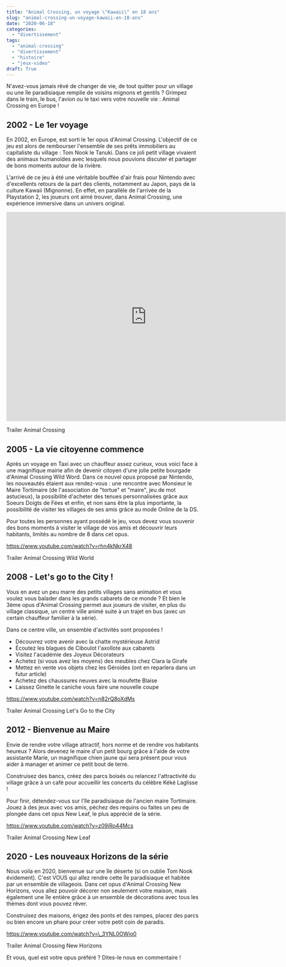 ```yaml
---
title: "Animal Crossing, un voyage \"Kawaii\" en 18 ans"
slug: "animal-crossing-un-voyage-kawaii-en-18-ans"
date: "2020-06-18"
categories: 
  - "divertissement"
tags: 
  - "animal-crossing"
  - "divertissement"
  - "histoire"
  - "jeux-video"
draft: True
---
```


N'avez-vous jamais rêvé de changer de vie, de tout quitter pour un village ou une île paradisiaque remplie de voisins mignons et gentils ? Grimpez dans le train, le bus, l'avion ou le taxi vers votre nouvelle vie : Animal Crossing en Europe !

## 2002 - Le 1er voyage

En 2002, en Europe, est sorti le 1er opus d'Animal Crossing. L'objectif de ce jeu est alors de rembourser l'ensemble de ses prêts immobiliers au capitaliste du village : Tom Nook le Tanuki. Dans ce joli petit village vivaient des animaux humanoïdes avec lesquels nous pouvions discuter et partager de bons moments autour de la rivière.

L'arrivé de ce jeu à été une véritable bouffée d'air frais pour Nintendo avec d'excellents retours de la part des clients, notamment au Japon, pays de la culture Kawaii (Mignonne). En effet, en parallèle de l'arrivée de la Playstation 2, les joueurs ont aimé trouver, dans Animal Crossing, une expérience immersive dans un univers original.

<iframe width="731" height="548" src="https://www.youtube.com/embed/fNxjGDGBYlg" title="YouTube video player" frameborder="0" allow="accelerometer; autoplay; clipboard-write; encrypted-media; gyroscope; picture-in-picture" allowfullscreen></iframe>

Trailer Animal Crossing

## 2005 - La vie citoyenne commence

Après un voyage en Taxi avec un chauffeur assez curieux, vous voici face à une magnifique mairie afin de devenir citoyen d'une jolie petite bourgade d'Animal Crossing Wild Word. Dans ce nouvel opus proposé par Nintendo, les nouveautés étaient aux rendez-vous : une rencontre avec Monsieur le Maire Tortimaire (de l'association de "tortue" et "maire", jeu de mot astucieux), la possibilité d'acheter des tenues personnalisées grâce aux Soeurs Doigts de Fées et enfin, et non sans être la plus importante, la possibilité de visiter les villages de ses amis grâce au mode Online de la DS.

Pour toutes les personnes ayant possédé le jeu, vous devez vous souvenir des bons moments à visiter le village de vos amis et découvrir leurs habitants, limités au nombre de 8 dans cet opus.

https://www.youtube.com/watch?v=rhn4kNkrX48

Trailer Animal Crossing Wild World

## 2008 - Let's go to the City !

Vous en avez un peu marre des petits villages sans animation et vous voulez vous balader dans les grands cabarets de ce monde ? Et bien le 3ème opus d'Animal Crossing permet aux joueurs de visiter, en plus du village classique, un centre ville animé suite à un trajet en bus (avec un certain chauffeur familier à la série).

Dans ce centre ville, un ensemble d'activités sont proposées !

- Découvrez votre avenir avec la chatte mystérieuse Astrid
- Écoutez les blagues de Ciboulot l'axollote aux cabarets
- Visitez l'académie des Joyeux Décorateurs
- Achetez (si vous avez les moyens) des meubles chez Clara la Girafe
- Mettez en vente vos objets chez les Géroides (ont en reparlera dans un futur article)
- Achetez des chaussures neuves avec la moufette Blaise
- Laissez Ginette le caniche vous faire une nouvelle coupe

https://www.youtube.com/watch?v=n82rQ8oXdMs

Trailer Animal Crossing Let's Go to the City

## 2012 - Bienvenue au Maire

Envie de rendre votre village attractif, hors norme et de rendre vos habitants heureux ? Alors devenez le maire d'un petit bourg grâce à l'aide de votre assistante Marie, un magnifique chien jaune qui sera présent pour vous aider à manager et animer ce petit bout de terre.

Construisez des bancs, créez des parcs boisés ou relancez l'attractivité du village grâce à un café pour accueillir les concerts du célèbre Kéké Laglisse !

Pour finir, détendez-vous sur l'île paradisiaque de l'ancien maire Tortimaire. Jouez à des jeux avec vos amis, péchez des requins ou faites un peu de plongée dans cet opus New Leaf, le plus apprécié de la série.

https://www.youtube.com/watch?v=z09iRo44Mcs

Trailer Animal Crossing New Leaf

## 2020 - Les nouveaux Horizons de la série

Nous voila en 2020, bienvenue sur une île déserte (si on oublie Tom Nook évidement). C'est VOUS qui allez rendre cette île paradisiaque et habitée par un ensemble de villageois. Dans cet opus d'Animal Crossing New Horizons, vous allez pouvoir décorer non seulement votre maison, mais également une île entière grâce à un ensemble de décorations avec tous les thèmes dont vous pouvez rêver.

Construisez des maisons, érigez des ponts et des rampes, placez des parcs ou bien encore un phare pour créer votre petit coin de paradis.

https://www.youtube.com/watch?v=\_3YNL0OWio0

Trailer Animal Crossing New Horizons

Et vous, quel est votre opus préféré ? Dites-le nous en commentaire !
